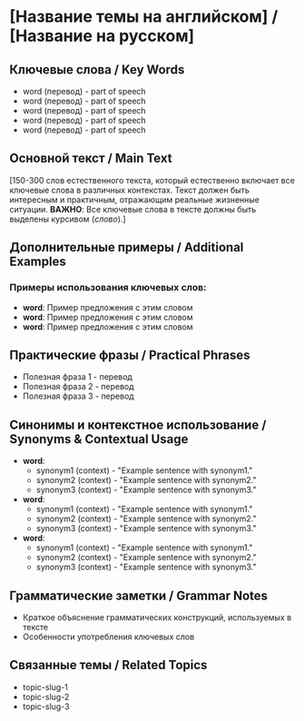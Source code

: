 # [Название темы на английском] / [Название на русском]

## Ключевые слова / Key Words
- word (перевод) - part of speech
- word (перевод) - part of speech
- word (перевод) - part of speech
- word (перевод) - part of speech
- word (перевод) - part of speech

## Основной текст / Main Text

[150-300 слов естественного текста, который естественно включает все ключевые слова в различных контекстах. Текст должен быть интересным и практичным, отражающим реальные жизненные ситуации. **ВАЖНО**: Все ключевые слова в тексте должны быть выделены курсивом (*слово*).]

## Дополнительные примеры / Additional Examples

### Примеры использования ключевых слов:
- **word**: Пример предложения с этим словом
- **word**: Пример предложения с этим словом
- **word**: Пример предложения с этим словом

## Практические фразы / Practical Phrases

- Полезная фраза 1 - перевод
- Полезная фраза 2 - перевод
- Полезная фраза 3 - перевод

## Синонимы и контекстное использование / Synonyms & Contextual Usage

- **word**: 
  - synonym1 (context) - "Example sentence with synonym1."
  - synonym2 (context) - "Example sentence with synonym2."
  - synonym3 (context) - "Example sentence with synonym3."
- **word**: 
  - synonym1 (context) - "Example sentence with synonym1."
  - synonym2 (context) - "Example sentence with synonym2."
  - synonym3 (context) - "Example sentence with synonym3."
- **word**: 
  - synonym1 (context) - "Example sentence with synonym1."
  - synonym2 (context) - "Example sentence with synonym2."
  - synonym3 (context) - "Example sentence with synonym3."

## Грамматические заметки / Grammar Notes

- Краткое объяснение грамматических конструкций, используемых в тексте
- Особенности употребления ключевых слов

## Связанные темы / Related Topics

<!-- ВАЖНО: Используйте slug (имя файла без расширения .md) для каждой связанной темы -->
- topic-slug-1
- topic-slug-2
- topic-slug-3
